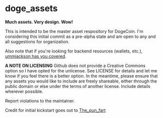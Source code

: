 doge_assets
===========

**Much assets.  Very design.  Wow!**

This is intended to be the master asset respository for DogeCoin.  I'm considering this initial commit as a pre-alpha state and am  open to any and all suggestions for organization.  

Also note that if you're looking for backend resources (wallets, etc.), [ummjackson has you covered](https://github.com/ummjackson/dogecoin-resources).

**A NOTE ON LICENSING**
Github does not provide a Creative Commons option so I have opted for the unlicense.  See LICENSE for details and let me know if you feel there is a better option.  In the meantime, please ensure that any assets you would like to include are freely shareable, either through the public domain or else under the terms of another license.  Include details wherever possible.

Report violations to the maintainer.

Credit for initial kickstart goes out to [The_pun_fart](http://www.reddit.com/user/The_pun_fart)
